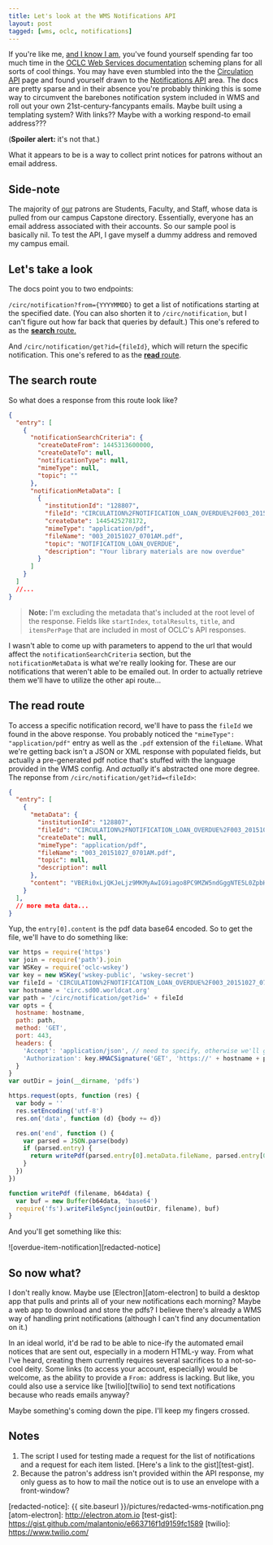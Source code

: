```yaml
---
title: Let's look at the WMS Notifications API
layout: post
tagged: [wms, oclc, notifications]
---
```


If you're like me, [and I know I am][jatb], you've found yourself spending far
too much time in the [OCLC Web Services documentation][oclc-apis] scheming plans
for all sorts of cool things. You may have even stumbled into the the [Circulation
API][circ-api] page and found yourself drawn to the [Notifications API][notification-api]
area. The docs are pretty sparse and in their absence you're probably thinking
this is some way to circumvent the barebones notification system included in WMS and
roll out your own 21st-century-fancypants emails. Maybe built using a templating
system? With links?? Maybe with a working respond-to email address???

(**Spoiler alert:** it's not that.)

What it appears to be is a way to collect print notices for patrons without an 
email address. 

## Side-note

The majority of [our][lib-home] patrons are Students, Faculty, and Staff, whose
data is pulled from our campus Capstone directory. Essentially, everyone has an
email address associated with their accounts. So our sample pool is basically nil.
To test the API, I gave myself a dummy address and removed my campus email.

## Let's take a look

The docs point you to two endpoints:

`/circ/notification?from={YYYYMMDD}` to get a list of notifications starting at
the specified date. (You can also shorten it to `/circ/notification`, but I can't 
figure out how far back that queries by default.) This one's refered to as the
[**search** route.](#the-search-route)

And `/circ/notification/get?id={fileId}`, which will return the specific notification.
This one's refered to as the [**read** route](the-read-route).

## The search route

So what does a response from this route look like?

```json
{
  "entry": [
    {
      "notificationSearchCriteria": {
        "createDateFrom": 1445313600000,
        "createDateTo": null,
        "notificationType": null,
        "mimeType": null,
        "topic": ""
      },
      "notificationMetaData": [
        {
          "institutionId": "128807",
          "fileId": "CIRCULATION%2FNOTIFICATION_LOAN_OVERDUE%2F003_20151027_0701AM.pdf%3Fid%3DXXXXXXXX-XXXX-XXXX-XXXX-XXXXXXXXXXXX",
          "createDate": 1445425278172,
          "mimeType": "application/pdf",
          "fileName": "003_20151027_0701AM.pdf",
          "topic": "NOTIFICATION_LOAN_OVERDUE",
          "description": "Your library materials are now overdue"
        }
      ]
    }
  ]
  //...
}
```

> **Note:** I'm excluding the metadata that's included at the root level of the 
> response. Fields like `startIndex`, `totalResults`, `title`, and `itemsPerPage`
> that are included in most of OCLC's API responses.

I wasn't able to come up with parameters to append to the url that would affect the
`notificationSearchCriteria` section, but the `notificationMetaData` is what we're
really looking for. These are our notifications that weren't able to be emailed out.
In order to actually retrieve them we'll have to utilize the other api route...

## The read route

To access a specific notification record, we'll have to pass the `fileId` we found
in the above response. You probably noticed the `"mimeType": "application/pdf"`
entry as well as the `.pdf` extension of the `fileName`. What we're getting back
isn't a JSON or XML response with populated fields, but actually a pre-generated
pdf notice that's stuffed with the language provided in the WMS config. And _actually_
it's abstracted one more degree. The reponse from `/circ/notification/get?id=<fileId>`:

```json
{
  "entry": [
    {
      "metaData": {
        "institutionId": "128807",
        "fileId": "CIRCULATION%2FNOTIFICATION_LOAN_OVERDUE%2F003_20151027_0701AM.pdf%3Fid%3DXXXXXXXX-XXXX-XXXX-XXXX-XXXXXXXXXXXX",
        "createDate": null,
        "mimeType": "application/pdf",
        "fileName": "003_20151027_0701AM.pdf",
        "topic": null,
        "description": null
      },
      "content": "VBERi0xLjQKJeLjz9MKMyAwIG9iago8PC9MZW5ndGggNTE5L0ZpbHRlci9GbGF0ZU..."
    }
  ],
  // more meta data...
}
```

Yup, the `entry[0].content` is the pdf data base64 encoded. So to get the file, 
we'll have to do something like:

```javascript
var https = require('https')
var join = require('path').join
var WSKey = require('oclc-wskey')
var key = new WSKey('wskey-public', 'wskey-secret')
var fileId = 'CIRCULATION%2FNOTIFICATION_LOAN_OVERDUE%2F003_20151027_0701AM.pdf%3Fid%3DXXXXXXXX-XXXX-XXXX-XXXX-XXXXXXXXXXXX'
var hostname = 'circ.sd00.worldcat.org'
var path = '/circ/notification/get?id=' + fileId
var opts = {
  hostname: hostname,
  path: path,
  method: 'GET',
  port: 443,
  headers: {
    'Accept': 'application/json', // need to specify, otherwise we'll get XML
    'Authorization': key.HMACSignature('GET', 'https://' + hostname + path)
  }
}
var outDir = join(__dirname, 'pdfs')

https.request(opts, function (res) {
  var body = ''
  res.setEncoding('utf-8')
  res.on('data', function (d) {body += d})

  res.on('end', function () {
    var parsed = JSON.parse(body)
    if (parsed.entry) {
      return writePdf(parsed.entry[0].metaData.fileName, parsed.entry[0].content)
    }
  })
})

function writePdf (filename, b64data) {
  var buf = new Buffer(b64data, 'base64')
  require('fs').writeFileSync(join(outDir, filename), buf)
}
```

And you'll get something like this:

![overdue-item-notification][redacted-notice]

## So now what?

I don't really know. Maybe use [Electron][atom-electron] to build a desktop app 
that pulls and prints all of your new notifications each morning? Maybe a web app
to download and store the pdfs? I believe there's already a WMS way of handling
print notifications (although I can't find any documentation on it.)

In an ideal world, it'd be rad to be able to nice-ify the automated email notices
that are sent out, especially in a modern HTML-y way. From what I've heard, creating
them currently requires several sacrifices to a not-so-cool deity. Some links (to access
your account, especially) would be welcome, as the ability to provide a `From:` 
address is lacking. But like, you could also use a service like [twilio][twilio] to
send text notifications because who reads emails anyway?

Maybe something's coming down the pipe. I'll keep my fingers crossed.

## Notes

1. The script I used for testing made a request for the list of notifications and
   a request for each item listed. [Here's a link to the gist][test-gist].
2. Because the patron's address isn't provided within the API response, my only 
   guess as to how to mail the notice out is to use an envelope with a front-window?


[jatb]:             https://www.youtube.com/watch?v=J13kfIHyltQ
[oclc-apis]:        http://www.oclc.org/developer/develop/web-services.en.html
[circ-api]:         http://www.oclc.org/developer/develop/web-services/wms-circulation-api.en.html
[notification-api]: http://www.oclc.org/developer/develop/web-services/wms-circulation-api/notification-resource.en.html
[lib-home]:         http://trexler.muhlenberg.edu
[redacted-notice]:  {{ site.baseurl }}/pictures/redacted-wms-notification.png
[atom-electron]:    http://electron.atom.io
[test-gist]:        https://gist.github.com/malantonio/e663716f1d9159fc1589
[twilio]:           https://www.twilio.com/